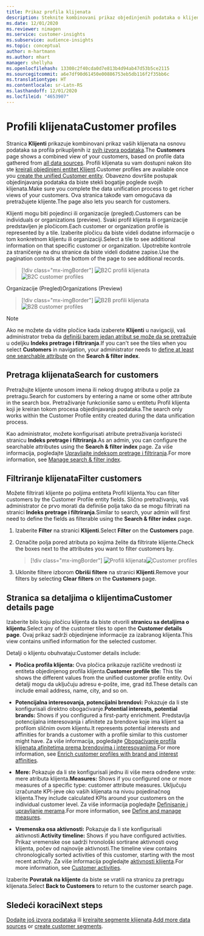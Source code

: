 ```yaml
---
title: Prikaz profila klijenata
description: Steknite kombinovani prikaz objedinjenih podataka o klijentima.
ms.date: 12/01/2020
ms.reviewer: nimagen
ms.service: customer-insights
ms.subservice: audience-insights
ms.topic: conceptual
author: m-hartmann
ms.author: mhart
manager: shellyha
ms.openlocfilehash: 13308c2f40cda0d7e813b4d94ab47d53b5ce2115
ms.sourcegitcommit: a6e7df90d61450e00886753eb5db116f2f35bb6c
ms.translationtype: HT
ms.contentlocale: sr-Latn-RS
ms.lasthandoff: 12/01/2020
ms.locfileid: "4653907"
---
```

# <a name="customer-profiles"></a><span data-ttu-id="ba4c1-103">Profili klijenata</span><span class="sxs-lookup"><span data-stu-id="ba4c1-103">Customer profiles</span></span>

<span data-ttu-id="ba4c1-104">Stranica **Klijenti** prikazuje kombinovani prikaz vaših klijenata na osnovu podataka sa profila prikupljenih iz [svih izvora podataka](data-sources.md).</span><span class="sxs-lookup"><span data-stu-id="ba4c1-104">The **Customers** page shows a combined view of your customers, based on profile data gathered from [all data sources](data-sources.md).</span></span> <span data-ttu-id="ba4c1-105">Profili klijenata su vam dostupni nakon što ste [kreirali objedinjeni entitet Klijent](data-unification.md).</span><span class="sxs-lookup"><span data-stu-id="ba4c1-105">Customer profiles are available once you [create the unified Customer entity](data-unification.md).</span></span> <span data-ttu-id="ba4c1-106">Obavezno dovršite postupak objedinjavanja podataka da biste stekli bogatije poglede svojih klijenata.</span><span class="sxs-lookup"><span data-stu-id="ba4c1-106">Make sure you complete the data unification process to get richer views of your customers.</span></span> <span data-ttu-id="ba4c1-107">Ova stranica takođe vam omogućava da pretražujete klijente.</span><span class="sxs-lookup"><span data-stu-id="ba4c1-107">The page also lets you search for customers.</span></span>

<span data-ttu-id="ba4c1-108">Klijenti mogu biti pojedinci ili organizacije (pregled).</span><span class="sxs-lookup"><span data-stu-id="ba4c1-108">Customers can be individuals or organizations (preview).</span></span> <span data-ttu-id="ba4c1-109">Svaki profil klijenta ili organizacije predstavljen je pločicom.</span><span class="sxs-lookup"><span data-stu-id="ba4c1-109">Each customer or organization profile is represented by a tile.</span></span> <span data-ttu-id="ba4c1-110">Izaberite pločicu da biste videli dodatne informacije o tom konkretnom klijentu ili organizaciji.</span><span class="sxs-lookup"><span data-stu-id="ba4c1-110">Select a tile to see additional information on that specific customer or organization.</span></span> <span data-ttu-id="ba4c1-111">Upotrebite kontrole za straničenje na dnu stranice da biste videli dodatne zapise.</span><span class="sxs-lookup"><span data-stu-id="ba4c1-111">Use the pagination controls at the bottom of the page to see additional records.</span></span>

> [!div class="mx-imgBorder"] 
> <span data-ttu-id="ba4c1-112">![B2C profili klijenata](media/profiles-customers.png "B2C profili klijenata")</span><span class="sxs-lookup"><span data-stu-id="ba4c1-112">![B2C customer profiles](media/profiles-customers.png "B2C customer profiles")</span></span>

<span data-ttu-id="ba4c1-113">Organizacije (Pregled)</span><span class="sxs-lookup"><span data-stu-id="ba4c1-113">Organizations (Preview)</span></span>
> [!div class="mx-imgBorder"] 
> <span data-ttu-id="ba4c1-114">![B2B profili klijenata](media/profile-customers-b2b.png "B2B profili klijenata")</span><span class="sxs-lookup"><span data-stu-id="ba4c1-114">![B2B customer profiles](media/profile-customers-b2b.png "B2B customer profiles")</span></span>

> [!NOTE]
> <span data-ttu-id="ba4c1-115">Ako ne možete da vidite pločice kada izaberete **Klijenti** u navigaciji, vaš administrator treba da [definiši barem jedan atribut se može da se pretražuje](search-filter-index.md) u odeljku **Indeks pretrage i filtriranja**.</span><span class="sxs-lookup"><span data-stu-id="ba4c1-115">If you can't see the tiles when you select **Customers** in navigation, your administrator needs to [define at least one searchable attribute](search-filter-index.md) on the **Search & filter index**.</span></span>

## <a name="search-for-customers"></a><span data-ttu-id="ba4c1-116">Pretraga klijenata</span><span class="sxs-lookup"><span data-stu-id="ba4c1-116">Search for customers</span></span>

<span data-ttu-id="ba4c1-117">Pretražujte klijente unosom imena ili nekog drugog atributa u polje za pretragu.</span><span class="sxs-lookup"><span data-stu-id="ba4c1-117">Search for customers by entering a name or some other attribute in the search box.</span></span> <span data-ttu-id="ba4c1-118">Pretraživanje funkcioniše samo u entitetu Profil klijenta koji je kreiran tokom procesa objedinjavanja podataka.</span><span class="sxs-lookup"><span data-stu-id="ba4c1-118">The search only works within the Customer Profile entity created during the data unification process.</span></span>

<span data-ttu-id="ba4c1-119">Kao administrator, možete konfigurisati atribute pretraživanja koristeći stranicu **Indeks pretrage i filtriranja**.</span><span class="sxs-lookup"><span data-stu-id="ba4c1-119">As an admin, you can configure the searchable attributes using the **Search & filter index** page.</span></span> <span data-ttu-id="ba4c1-120">Za više informacija, pogledajte [Upravljajte indeksom pretrage i filtriranja](search-filter-index.md).</span><span class="sxs-lookup"><span data-stu-id="ba4c1-120">For more information, see [Manage search & filter index](search-filter-index.md).</span></span>

## <a name="filter-customers"></a><span data-ttu-id="ba4c1-121">Filtriranje klijenata</span><span class="sxs-lookup"><span data-stu-id="ba4c1-121">Filter customers</span></span>

<span data-ttu-id="ba4c1-122">Možete filtrirati klijente po poljima entiteta Profil klijenta.</span><span class="sxs-lookup"><span data-stu-id="ba4c1-122">You can filter customers by the Customer Profile entity fields.</span></span> <span data-ttu-id="ba4c1-123">Slično pretraživanju, vaš administrator će prvo morati da definiše polja tako da se mogu filtrirati na stranici **Indeks pretrage i filtriranja**.</span><span class="sxs-lookup"><span data-stu-id="ba4c1-123">Similar to search, your admin will first need to define the fields as filterable using the **Search & filter index** page.</span></span>

1. <span data-ttu-id="ba4c1-124">Izaberite **Filter** na stranici **Klijenti**.</span><span class="sxs-lookup"><span data-stu-id="ba4c1-124">Select **Filter** on the **Customers** page.</span></span>

2. <span data-ttu-id="ba4c1-125">Označite polja pored atributa po kojima želite da filtrirate klijente.</span><span class="sxs-lookup"><span data-stu-id="ba4c1-125">Check the boxes next to the attributes you want to filter customers by.</span></span>

   > [!div class="mx-imgBorder"] 
   > <span data-ttu-id="ba4c1-126">![Profili klijenata](media/profiles-customers3.png "Profili klijenata")</span><span class="sxs-lookup"><span data-stu-id="ba4c1-126">![Customer profiles](media/profiles-customers3.png "Customer profiles")</span></span>

3. <span data-ttu-id="ba4c1-127">Uklonite filtere izborom **Obriši filtere** na stranici **Klijenti**.</span><span class="sxs-lookup"><span data-stu-id="ba4c1-127">Remove your filters by selecting **Clear filters** on the **Customers** page.</span></span>

##  <a name="customer-details-page"></a><span data-ttu-id="ba4c1-128">Stranica sa detaljima o klijentima</span><span class="sxs-lookup"><span data-stu-id="ba4c1-128">Customer details page</span></span>

<span data-ttu-id="ba4c1-129">Izaberite bilo koju pločicu klijenta da biste otvorili **stranicu sa detaljima o klijentu**.</span><span class="sxs-lookup"><span data-stu-id="ba4c1-129">Select any of the customer tiles to open the **Customer details page**.</span></span> <span data-ttu-id="ba4c1-130">Ovaj prikaz sadrži objedinjene informacije za izabranog klijenta.</span><span class="sxs-lookup"><span data-stu-id="ba4c1-130">This view contains unified information for the selected customer.</span></span>

<span data-ttu-id="ba4c1-131">Detalji o klijentu obuhvataju:</span><span class="sxs-lookup"><span data-stu-id="ba4c1-131">Customer details include:</span></span>

-   <span data-ttu-id="ba4c1-132">**Pločica profila klijenta:** Ova pločica prikazuje različite vrednosti iz entiteta objedinjenog profila klijenta.</span><span class="sxs-lookup"><span data-stu-id="ba4c1-132">**Customer profile tile:** This tile shows the different values from the unified customer profile entity.</span></span> <span data-ttu-id="ba4c1-133">Ovi detalji mogu da uključuju adresu e-pošte, ime, grad itd.</span><span class="sxs-lookup"><span data-stu-id="ba4c1-133">These details can include email address, name, city, and so on.</span></span> 

-   <span data-ttu-id="ba4c1-134">**Potencijalna interesovanja, potencijalni brendovi:** Pokazuje da li ste konfigurisali direktno obogaćivanje.</span><span class="sxs-lookup"><span data-stu-id="ba4c1-134">**Potential interests, potential brands:** Shows if you configured a first-party enrichment.</span></span> <span data-ttu-id="ba4c1-135">Predstavlja potencijalna interesovanja i afinitete za brendove koje ima klijent sa profilom sličnim ovom klijentu.</span><span class="sxs-lookup"><span data-stu-id="ba4c1-135">It represents potential interests and affinities for brands a customer with a profile similar to this customer might have.</span></span> <span data-ttu-id="ba4c1-136">Za više informacija, pogledajte [Obogaćivanje profila klijenata afinitetima prema brendovima i interesovanjima](enrichment-microsoft-graph.md).</span><span class="sxs-lookup"><span data-stu-id="ba4c1-136">For more information, see [Enrich customer profiles with brand and interest affinities](enrichment-microsoft-graph.md).</span></span>

-   <span data-ttu-id="ba4c1-137">**Mere:** Pokazuje da li ste konfigurisali jednu ili više mera određene vrste: mere atributa klijenta.</span><span class="sxs-lookup"><span data-stu-id="ba4c1-137">**Measures:** Shows if you configured one or more measures of a specific type: customer attribute measures.</span></span> <span data-ttu-id="ba4c1-138">Uključuju izračunate KPI-jeve oko vaših klijenata na nivou pojedinačnog klijenta.</span><span class="sxs-lookup"><span data-stu-id="ba4c1-138">They include calculated KPIs around your customers on the individual customer level.</span></span> <span data-ttu-id="ba4c1-139">Za više informacija pogledajte [Definisanje i upravljanje merama](measures.md).</span><span class="sxs-lookup"><span data-stu-id="ba4c1-139">For more information, see [Define and manage measures](measures.md).</span></span>

-   <span data-ttu-id="ba4c1-140">**Vremenska osa aktivnosti:** Pokazuje da li ste konfigurisali aktivnosti.</span><span class="sxs-lookup"><span data-stu-id="ba4c1-140">**Activity timeline:** Shows if you have configured activities.</span></span> <span data-ttu-id="ba4c1-141">Prikaz vremenske ose sadrži hronološki sortirane aktivnosti ovog klijenta, počev od najnovije aktivnosti.</span><span class="sxs-lookup"><span data-stu-id="ba4c1-141">The timeline view contains chronologically sorted activities of this customer, starting with the most recent activity.</span></span> <span data-ttu-id="ba4c1-142">Za više informacija pogledajte [aktivnosti klijenta](activities.md).</span><span class="sxs-lookup"><span data-stu-id="ba4c1-142">For more information, see [Customer activities](activities.md).</span></span>

<span data-ttu-id="ba4c1-143">Izaberite **Povratak na klijente** da biste se vratili na stranicu za pretragu klijenata.</span><span class="sxs-lookup"><span data-stu-id="ba4c1-143">Select **Back to Customers** to return to the customer search page.</span></span>

## <a name="next-steps"></a><span data-ttu-id="ba4c1-144">Sledeći koraci</span><span class="sxs-lookup"><span data-stu-id="ba4c1-144">Next steps</span></span>

<span data-ttu-id="ba4c1-145">[Dodajte još izvora podataka](data-sources.md) ili [kreirajte segmente klijenata](segments.md).</span><span class="sxs-lookup"><span data-stu-id="ba4c1-145">[Add more data sources](data-sources.md) or [create customer segments](segments.md).</span></span>
